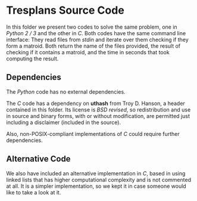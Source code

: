 # Tresplans Source Code

In this folder we present two codes to solve the same problem,
one in *Python 2 / 3* and the other in *C*.
Both codes have the same command line interface:
They read files from *stdin* and iterate over them checking if they form a matroid.
Both return the name of the files provided,
the result of checking if it contains a matroid,
and the time in seconds that took computing the result.

## Dependencies

The *Python* code has no external dependencies.

The *C* code has a dependency on **uthash** from Troy D. Hanson, a header contained in this folder.
Its license is *BSD revised*, so redistribution and use in source and binary forms,
with or without modification, are permitted just including a disclaimer (included in the source).

Also, non-POSIX-compliant implementations of *C* could require further dependencies.

## Alternative Code

We also have included an alternative implementation in *C*,
based in using linked lists that has higher computational complexity and is not commented at all.
It is a simpler implementation, so we kept it in case someone would like to take a look at it.
